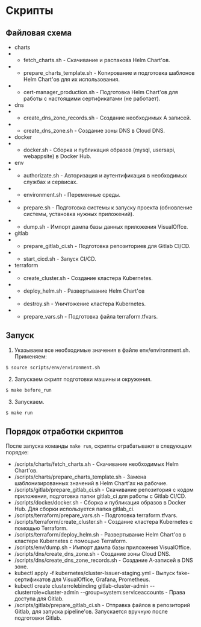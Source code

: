 # Скрипты
## Файловая схема
- charts
- - fetch_charts.sh - Скачивание и распакова Helm Chart'ов.
- - prepare_charts_template.sh - Копирование и подготовка шаблонов Helm Chart'ов для их использования.
- - cert-manager_production.sh - Подготовка Helm Chart'ов для работы с настоящими сертификатами (не работает).
- dns
- - create_dns_zone_records.sh - Создание необходимых А записей.
- - create_dns_zone.sh - Создание зоны DNS в Cloud DNS.
- docker
- - docker.sh - Сборка и публикация образов (mysql, usersapi, webappsite) в Docker Hub.
- env
- - authorizate.sh - Авторизация и аутентификация в необходимых службах и сервисах.
- - environment.sh - Переменные среды.
- - prepare.sh - Подготовка системы к запуску проекта (обновление системы, установка нужных приложений).
- - dump.sh - Импорт дампа базы данных приложения VisualOffce.
- gitlab
- - prepare_gitlab_ci.sh - Подготовка репозиториев для Gitlab CI/CD.
- - start_cicd.sh - Запуск CI/CD.
- terraform
- - create_cluster.sh - Создание кластера Kubernetes.
- - deploy_helm.sh - Развертывание Helm Chart'ов
- - destroy.sh - Уничтожение кластера Kubernetes.
- - prepare_vars.sh - Подготовка файла terraform.tfvars.
## Запуск
1) Указываем все необходимые значения в файле env/environment.sh.  
Применяем:
```sh
$ source scripts/env/environment.sh
```
2) Запускаем скрипт подготовки машины и окружения.
```sh
$ make before_run
```
3) Запускаем.
```sh
$ make run
```
## Порядок отработки скриптов
После запуска команды ```make run```, скрипты отрабатывают в следующем порядке:
* /scripts/charts/fetch_charts.sh - Скачивание необходимых Helm Chart'ов.
* /scripts/charts/prepare_charts_template.sh - Замена шаблонизированных значений в Helm Chart'ах на рабочие.
* /scripts/gitlab/prepare_gitlab_ci.sh - Скачивание репозитория с кодом приложения, подготовка папки gitlab_ci для работы с Gitlab CI/CD.
* /scripts/docker/docker.sh - Сборка и публикация образов в Docker Hub. Для сборки используется папка gitlab_ci.
* /scripts/terraform/prepare_vars.sh - Подготовка terraform.tfvars.
* /scripts/terraform/create_cluster.sh - Создание кластера Kubernetes с помощью Terraform.
* /scripts/terraform/deploy_helm.sh - Развертывание Helm Chart'ов в кластере Kubernetes c помощью Terraform.
* /scripts/env/dump.sh - Импорт дампа базы приложения VisualOffice.
* /scripts/dns/create_dns_zone.sh - Создание зоны Cloud DNS.
* /scripts/dns/create_dns_zone_records.sh - Создание А-записей в DNS зоне.
* kubectl apply -f kubernetes/cluster-Issuer-staging.yml - Выпуск fake-сертификатов для VisualOffice, Grafana, Prometheus.
* kubectl create clusterrolebinding gitlab-cluster-admin --clusterrole=cluster-admin --group=system:serviceaccounts - Права доступа для Gitlab.
* /scripts/gitlab/prepare_gitlab_ci.sh - Отправка файлов в репозиторий Gitlab, для запуска pipeline'ов. Запускается вручную после подготовки Gitlab.
